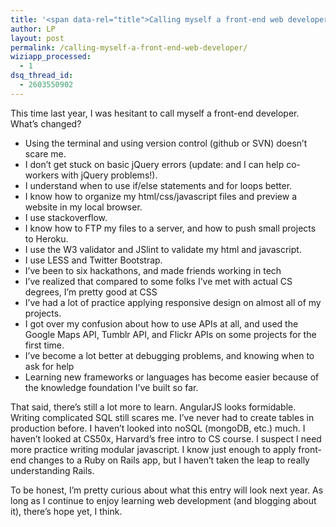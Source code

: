 ```yaml
---
title: '<span data-rel="title">Calling myself a front-end web developer</span>'
author: LP
layout: post
permalink: /calling-myself-a-front-end-web-developer/
wiziapp_processed:
  - 1
dsq_thread_id:
  - 2603550902
---
```


<p>
  This time last year, I was hesitant to call myself a front-end developer. What&#8217;s changed?
</p>

<ul>
  <li>
    Using the terminal and using version control (github or SVN) doesn&#8217;t scare me.
  </li>
  <li>
    I don&#8217;t get stuck on basic jQuery errors (update: and I can help co-workers with jQuery problems!).
  </li>
  <li>
    I understand when to use if/else statements and for loops better.
  </li>
  <li>
    I know how to organize my html/css/javascript files and preview a website in my local browser.
  </li>
  <li>
    I use stackoverflow.
  </li>
  <li>
    I know how to FTP my files to a server, and how to push small projects to Heroku.
  </li>
  <li>
    I use the W3 validator and JSlint to validate my html and javascript.
  </li>
  <li>
    I use LESS and Twitter Bootstrap.
  </li>
  <li>
    I&#8217;ve been to six hackathons, and made friends working in tech
  </li>
  <li>
    I&#8217;ve realized that compared to some folks I&#8217;ve met with actual CS degrees, I&#8217;m pretty good at CSS
  </li>
  <li>
    I&#8217;ve had a lot of practice applying responsive design on almost all of my projects.
  </li>
  <li>
    I got over my confusion about how to use APIs at all, and used the Google Maps API, Tumblr API, and Flickr APIs on some projects for the first time.
  </li>
  <li>
    I&#8217;ve become a lot better at debugging problems, and knowing when to ask for help
  </li>
  <li>
    Learning new frameworks or languages has become easier because of the knowledge foundation I&#8217;ve built so far.
  </li>
</ul>

<p>
  That said, there&#8217;s still a lot more to learn. AngularJS looks formidable. Writing complicated SQL still scares me. I&#8217;ve never had to create tables in production before. I haven&#8217;t looked into noSQL (mongoDB, etc.) much. I haven&#8217;t looked at CS50x, Harvard&#8217;s free intro to CS course. I suspect I need more practice writing modular javascript. I know just enough to apply front-end changes to a Ruby on Rails app, but I haven&#8217;t taken the leap to really understanding Rails.
</p>

<p>
  To be honest, I&#8217;m pretty curious about what this entry will look next year. As long as I continue to enjoy learning web development (and blogging about it), there&#8217;s hope yet, I think.
</p>